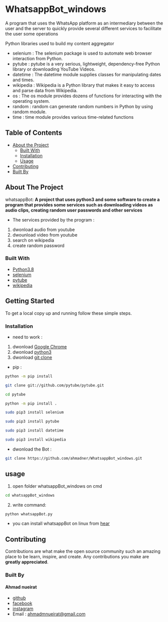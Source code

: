 # WhatsappBot_windows

A program that uses the WhatsApp platform as an intermediary between the user and the server
to quickly provide several different services to facilitate the user some operations

Python libraries used to build my content aggregator

* selenium : The selenium package is used to automate web browser interaction from Python.
* pytube : pytube is a very serious, lightweight, dependency-free Python library or downloading YouTube Videos.
* datetime : The datetime module supplies classes for manipulating dates and times.
* wikipedia : Wikipedia is a Python library that makes it easy to access and parse data from Wikipedia.
* os : The os module provides dozens of functions for interacting with the operating system.
* random : random can generate random numbers in Python by using random module. 
* time : time module provides various time-related functions
<!-- TABLE OF CONTENTS -->
## Table of Contents

* [About the Project](#about-the-project)
  * [Built With](#built-with)
  * [Installation](#Installation)
  * [Usage](#usage)
* [Contributing](#contributing)
* [Built By](#built-By)
<!-- ABOUT THE PROJECT -->
## About The Project

whatsappBot:
**A project that uses python3 and some software to create a program that provides some services such as downloading videos as audio clips, creating random user passwords and other services**

* The services provided by the program :
1. dwonload audio from youtube
2. dwounload video from youtube
3. search on wikipedia
4. create random password

### Built With
* [Python3.8](https://www.python.org/)
* [selenium](https://pypi.org/project/selenium/)
* [pytube](https://pypi.org/project/pytube/)
* [wikipedia](https://pypi.org/project/wikipedia/)

<!-- GETTING STARTED -->
## Getting Started

To get a local copy up and running follow these simple steps.

### Installation
* need to work :

1. dwonload [Google Chrome](https://www.google.com/chrome/)
2. dwonload [python3](https://www.python.org/)
3. dwonload [git clone](https://git-scm.com/download/win)

* pip :

```sh
python -m pip install
```
```sh
git clone git://github.com/pytube/pytube.git
```
```sh
cd pytube
```
```sh
python -m pip install .
```
```sh
sudo pip3 install selenium
```
```sh
sudo pip3 install pytube
```
```sh
sudo pip3 install datetime
```
```sh
sudo pip3 install wikipedia
```
* dwonload the Bot :
```sh
git clone https://github.com/ahmadner/WhatsappBot_windows.git
```
## usage

1. open folder whatsappBot_windows on cmd 
```sh
cd whatsappBot_windows
```
2. write command:
```sh
python whatsappBot.py
```

* you can install whatsappBot on linux from [hear](https://github.com/ahmadner/WhatsappBot)

## Contributing

Contributions are what make the open source community such an amazing place to be learn, inspire, and create. Any contributions you make are **greatly appreciated**.

### Built By
#### Ahmad nueirat
* [github](https://www.github.com/ahmadner)
* [facebook](https://www.facebook.com/ahmadner0/)
* [instagram](https://www.instagram.com/ahmad.ner_/)
* Email : ahmadmnueirat@gmail.com
